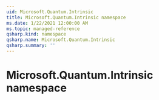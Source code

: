 ```yaml
---
uid: Microsoft.Quantum.Intrinsic
title: Microsoft.Quantum.Intrinsic namespace
ms.date: 1/22/2021 12:00:00 AM
ms.topic: managed-reference
qsharp.kind: namespace
qsharp.name: Microsoft.Quantum.Intrinsic
qsharp.summary: ''
---
```


# Microsoft.Quantum.Intrinsic namespace



